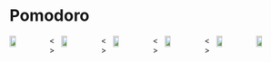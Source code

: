 # Pomodoro


<div >
  <div style="display: flex;  ">
    <img  width="15%" src="https://user-images.githubusercontent.com/90198155/182013732-76a7728f-957d-4796-91b9-5d24dfcbf05f.jpg"/>
    <span>< ></span>
    <img width="15%" src="https://user-images.githubusercontent.com/90198155/182013733-f69d0280-d017-4fc6-a992-328b3bc26a3c.jpg"/>
    <span>< ></span>
    <img width="15%" src="https://user-images.githubusercontent.com/90198155/182013734-cbc1d38e-050c-4eb4-b1d1-b5194bbb9b44.jpg"/>
    <span>< ></span>
    <img width="15%" src="https://user-images.githubusercontent.com/90198155/182013735-e3eca75d-9092-4662-8b8d-c18cc5a4add8.jpg"/>
    <span>< ></span>
    <img width="15%" src="https://user-images.githubusercontent.com/90198155/182013737-4fb62336-3a69-45d7-8a14-f4f7942524a9.jpg"/>
    <img width="15%" src="https://user-images.githubusercontent.com/90198155/182013739-2a1be9f2-e0cc-4dd5-94a6-a777bc5ea644.jpg"/>
  </div>
</div>
